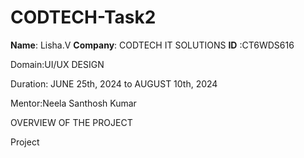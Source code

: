 # CODTECH-Task2
**Name**: Lisha.V
**Company**: CODTECH IT SOLUTIONS
**ID** :CT6WDS616

Domain:UI/UX DESIGN

Duration: JUNE 25th, 2024 to AUGUST 10th, 2024

Mentor:Neela Santhosh Kumar

OVERVIEW OF THE PROJECT

Project
